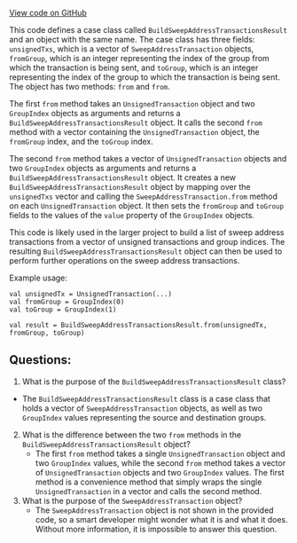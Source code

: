 [View code on GitHub](https://github.com/oxygenium/oxygenium/api/src/main/scala/org/oxygenium/api/model/BuildSweepAddressTransactionsResult.scala)

This code defines a case class called `BuildSweepAddressTransactionsResult` and an object with the same name. The case class has three fields: `unsignedTxs`, which is a vector of `SweepAddressTransaction` objects, `fromGroup`, which is an integer representing the index of the group from which the transaction is being sent, and `toGroup`, which is an integer representing the index of the group to which the transaction is being sent. The object has two methods: `from` and `from`. 

The first `from` method takes an `UnsignedTransaction` object and two `GroupIndex` objects as arguments and returns a `BuildSweepAddressTransactionsResult` object. It calls the second `from` method with a vector containing the `UnsignedTransaction` object, the `fromGroup` index, and the `toGroup` index. 

The second `from` method takes a vector of `UnsignedTransaction` objects and two `GroupIndex` objects as arguments and returns a `BuildSweepAddressTransactionsResult` object. It creates a new `BuildSweepAddressTransactionsResult` object by mapping over the `unsignedTxs` vector and calling the `SweepAddressTransaction.from` method on each `UnsignedTransaction` object. It then sets the `fromGroup` and `toGroup` fields to the values of the `value` property of the `GroupIndex` objects. 

This code is likely used in the larger project to build a list of sweep address transactions from a vector of unsigned transactions and group indices. The resulting `BuildSweepAddressTransactionsResult` object can then be used to perform further operations on the sweep address transactions. 

Example usage:

```
val unsignedTx = UnsignedTransaction(...)
val fromGroup = GroupIndex(0)
val toGroup = GroupIndex(1)

val result = BuildSweepAddressTransactionsResult.from(unsignedTx, fromGroup, toGroup)
```
## Questions: 
 1. What is the purpose of the `BuildSweepAddressTransactionsResult` class?
   - The `BuildSweepAddressTransactionsResult` class is a case class that holds a vector of `SweepAddressTransaction` objects, as well as two `GroupIndex` values representing the source and destination groups.
2. What is the difference between the two `from` methods in the `BuildSweepAddressTransactionsResult` object?
   - The first `from` method takes a single `UnsignedTransaction` object and two `GroupIndex` values, while the second `from` method takes a vector of `UnsignedTransaction` objects and two `GroupIndex` values. The first method is a convenience method that simply wraps the single `UnsignedTransaction` in a vector and calls the second method.
3. What is the purpose of the `SweepAddressTransaction` object?
   - The `SweepAddressTransaction` object is not shown in the provided code, so a smart developer might wonder what it is and what it does. Without more information, it is impossible to answer this question.